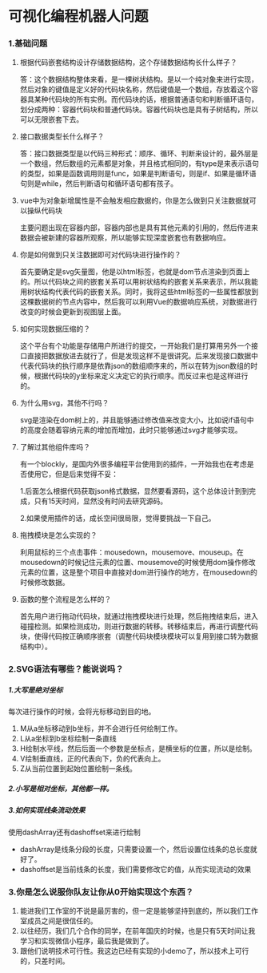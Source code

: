 # 可视化编程机器人问题

### 1.基础问题

1. 根据代码嵌套结构设计存储数据结构，这个存储数据结构长什么样子？

   答：这个数据结构整体来看，是一棵树状结构。是以一个纯对象来进行实现，然后对象的键值是定义好的代码块名称，然后键值是一个数组，存放着这个容器具某种代码块的所有实例。而代码块的话，根据普通语句和判断循环语句，划分成两种：容器代码块和普通代码块。容器代码块也是具有子树结构，所以可以无限嵌套下去。

2. 接口数据类型长什么样子？

   答：接口数据类型是以代码三种形式：顺序、循环、判断来设计的，最外层是一个数组，然后数组的元素都是对象，并且格式相同的，有type是来表示语句的类型，如果是函数调用则是func，如果是判断语句，则是if、如果是循环语句则是while，然后判断语句和循环语句都有孩子。

3. vue中为对象新增属性是不会触发相应数据的，你是怎么做到只关注数据就可以操纵代码块

   主要问题出现在容器内部，容器内部也是具有其他元素的引用的，然后传进来数据会被新建的容器所观察，所以能够实现深度嵌套也有数据响应。

4. 你是如何做到只关注数据即可对代码块进行操作的？

   首先要确定是svg矢量图，他是以html标签，也就是dom节点渲染到页面上的。所以代码块之间的嵌套关系可以用树状结构的嵌套关系来表示，所以我能用树状结构代表代码的嵌套关系。同时，我将这些html标签的一些属性都放到这棵数据树的节点内容中，然后我可以利用Vue的数据响应系统，对数据进行改变的时候会更新到视图层上面。

5. 如何实现数据压缩的？

   这个平台有个功能是存储用户所进行的提交，一开始我们是打算用另外一个接口直接把数据放进去就行了，但是发现这样不是很讲究。后来发现接口数据中代表代码块的执行顺序是依靠json的数组顺序来的，所以在转为json数组的时候，根据代码块的y坐标来定义决定它的执行顺序。而反过来也是这样进行的。

6. 为什么用svg，其他不行吗？

   svg是渲染在dom树上的，并且能够通过修改值来改变大小，比如说if语句中的高度会随着容纳元素的增加而增加，此时只能够通过svg才能够实现。

7. 了解过其他组件库吗？

   有一个blockly，是国内外很多编程平台使用到的插件，一开始我也在考虑是否使用它，但是后来觉得不妥：

   1.后面怎么根据代码获取json格式数据，显然要看源码，这个总体设计到到完成，只有15天时间，显然没有时间去研究源码。

   2.如果使用插件的话，成长空间很局限，觉得要挑战一下自己。

8. 拖拽模块是怎么实现的？

   利用鼠标的三个点击事件：mousedown，mousemove、mouseup。在mousedown的时候记住元素的位置、mousemove的时候使用dom操作修改元素的位置，这是整个项目中直接对dom进行操作的地方，在mousedown的时候修改数据。

9. 函数的整个流程是怎么样的？

   首先用户进行拖动代码块，就通过拖拽模块进行处理，然后拖拽结束后，进入碰撞检测。如果检测成功，则进行数据的转移。转移结束后，再进行调整代码块，使得代码按正确顺序嵌套（调整代码块模块模块可以复用到接口转为数据结构中）。

### 2.SVG语法有哪些？能说说吗？

##### 1.大写是绝对坐标

每次进行操作的时候，会将光标移动到目的地。

1. M从a坐标移动到b坐标，并不会进行任何绘制工作。
2. L从a坐标到b坐标绘制一条直线
3. H绘制水平线，然后后面一个参数是坐标点，是横坐标的位置，所以是绘制。
4. V绘制垂直线，正的代表向下，负的代表向上。
5. Z从当前位置到起始位置绘制一条线。

##### 2.小写是相对坐标，其他都一样。

##### 3.如何实现线条流动效果

使用dashArray还有dashoffset来进行绘制

- dashArray是线条分段的长度，只需要设置一个，然后设置位线条的总长度就好了。
- dashoffset是当前线条的长度，我们需要修改它的值，从而实现流动的效果

### 3.你是怎么说服你队友让你从0开始实现这个东西？

1. 能进我们工作室的不说是最厉害的，但一定是能够坚持到底的，所以我们工作室成员之间是很信任的。
2. 以往经历，我们几个合作的同学，在前年国庆的时候，也是只有5天时间让我学习和实现微信小程序，最后我是做到了。
3. 跟他们说明技术可行性。我这边已经有实现的小demo了，所以技术上可行的，只差时间。